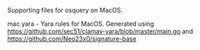 Supporting files for osquery on MacOS.

mac.yara - Yara rules for MacOS. Generated using https://github.com/sec51/clamav-yara/blob/master/main.go and https://github.com/Neo23x0/signature-base
